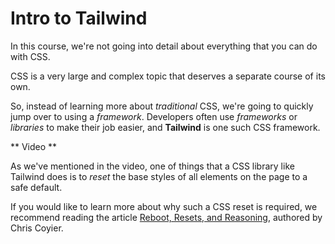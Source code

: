 # Intro to Tailwind

In this course, we're not going into detail about everything that you can do with CSS.

CSS is a very large and complex topic that deserves a separate course of its own.

So, instead of learning more about _traditional_ CSS, we're going to quickly jump over to using a _framework_. Developers often use _frameworks_ or _libraries_ to make their job easier, and **Tailwind** is one such CSS framework.


** Video **

As we've mentioned in the video, one of things that a CSS library like Tailwind does is to _reset_ the base styles of all elements on the page to a safe default.

If you would like to learn more about why such a CSS reset is required, we recommend reading the article [Reboot, Resets, and Reasoning](https://css-tricks.com/reboot-resets-reasoning/), authored by Chris Coyier.